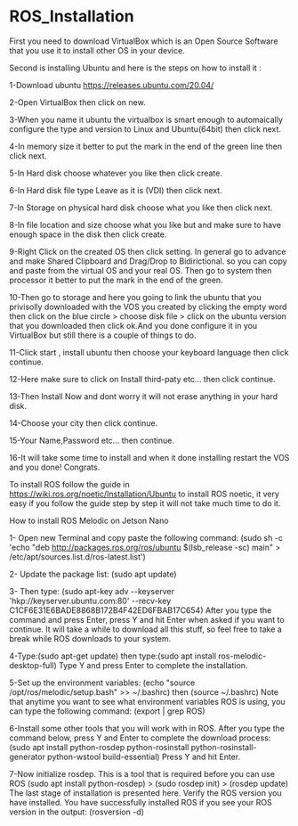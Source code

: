 # ROS_Installation
First you need to download VirtualBox which is an Open Source Software that you use it to install other OS in your device.

Second is installing Ubuntu and here is the steps on how to install it :

1-Download ubuntu https://releases.ubuntu.com/20.04/

2-Open VirtualBox then click on new.

3-When you name it ubuntu the virtualbox is smart enough to automaically configure the type and version
 to Linux and Ubuntu(64bit) then click next.
 
 4-In memory size it better to put the mark in the end of the green line then click next.
 
 5-In Hard disk choose whatever you like then click create.
 
 6-In Hard disk file type Leave as it is (VDI) then click next.
 
 7-In Storage on physical hard disk choose what you like then click next.
 
 8-In file location and size choose what you like but and make sure to have enough space in the disk then click create.
 
 9-Right Click on the created OS then click setting. In general go to advance and make Shared Clipboard and Drag/Drop to Bidirictional. so you can copy and paste from the virtual OS and your real OS. Then go to system then processor it better to put the mark in the end of the green.
 
 10-Then go to storage and here you going to link the ubuntu that you privisolly downloaded with the VOS you created by clicking the empty word then click on the blue circle > choose disk file > click on the ubuntu version that you downloaded then click ok.And you done configure it in you VirtualBox but still there is a couple of things to do.
 
 11-Click start , install ubuntu then choose your keyboard language then click continue.
 
 12-Here make sure to click on Install third-paty etc... then click continue.
 
 13-Then Install Now and dont worry it will not erase anything in your hard disk. 
 
 14-Choose your city then click continue.
 
 15-Your Name,Password etc... then continue.
 
 16-It will take some time to install and when it done installing restart the VOS and you done! Congrats.
 
 To install ROS follow the guide in https://wiki.ros.org/noetic/Installation/Ubuntu to install ROS noetic, it very easy if you follow the guide step by step it will not take much time to do it.


How to install ROS Melodic on Jetson Nano

1- Open new Terminal and copy paste the following command: (sudo sh -c 'echo "deb http://packages.ros.org/ros/ubuntu $(lsb_release -sc) main" > /etc/apt/sources.list.d/ros-latest.list')

2- Update the package list: (sudo apt update)

3- Then type: (sudo apt-key adv --keyserver 'hkp://keyserver.ubuntu.com:80' --recv-key C1CF6E31E6BADE8868B172B4F42ED6FBAB17C654) After you type the command and press Enter, press Y and hit Enter when asked if you want to continue. It will take a while to download all this stuff, so feel free to take a break while ROS downloads to your system.

4-Type:(sudo apt-get update) then type:(sudo apt install ros-melodic-desktop-full) Type Y and press Enter to complete the installation.

5-Set up the environment variables: (echo "source /opt/ros/melodic/setup.bash" >> ~/.bashrc) then (source ~/.bashrc) Note that anytime you want to see what environment variables ROS is using, you can type the following command: (export | grep ROS)

6-Install some other tools that you will work with in ROS. After you type the command below, press Y and Enter to complete the download process: (sudo apt install python-rosdep python-rosinstall python-rosinstall-generator python-wstool build-essential) Press Y and hit
Enter.

7-Now initialize rosdep. This is a tool that is required before you can use ROS (sudo apt install python-rosdep) > (sudo rosdep init) > (rosdep update) The last stage of installation is presented here. Verify the ROS version you have installed. You have successfully installed ROS if you see your ROS version in the output: (rosversion -d)
